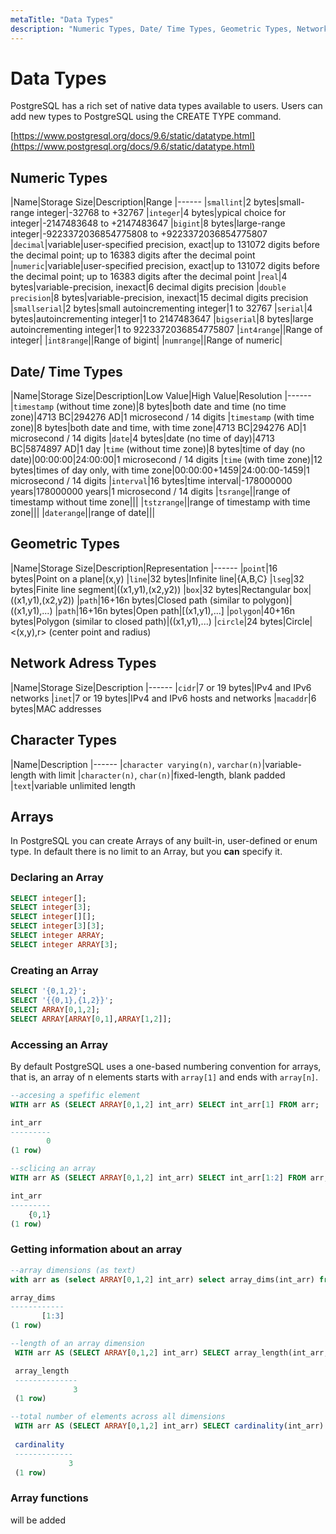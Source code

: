 ```yaml
---
metaTitle: "Data Types"
description: "Numeric Types, Date/ Time Types, Geometric Types, Network Adress Types, Character Types, Arrays"
---
```


# Data Types


PostgreSQL has a rich set of native data types available to users. Users can add new types to PostgreSQL using the CREATE TYPE command.

[https://www.postgresql.org/docs/9.6/static/datatype.html](https://www.postgresql.org/docs/9.6/static/datatype.html)



## Numeric Types


|Name|Storage  Size|Description|Range
|------
|`smallint`|2 bytes|small-range integer|-32768 to +32767
|`integer`|4 bytes|ypical choice for integer|-2147483648 to +2147483647
|`bigint`|8 bytes|large-range integer|-9223372036854775808 to +9223372036854775807
|`decimal`|variable|user-specified precision, exact|up to 131072 digits before the decimal point; up to 16383 digits after the decimal point
|`numeric`|variable|user-specified precision, exact|up to 131072 digits before the decimal point; up to 16383 digits after the decimal point
|`real`|4 bytes|variable-precision, inexact|6 decimal digits precision
|`double precision`|8 bytes|variable-precision, inexact|15 decimal digits precision
|`smallserial`|2 bytes|small autoincrementing integer|1 to 32767
|`serial`|4 bytes|autoincrementing integer|1 to 2147483647
|`bigserial`|8 bytes|large autoincrementing integer|1 to 9223372036854775807
|`int4range`||Range of integer|
|`int8range`||Range of bigint|
|`numrange`||Range of numeric|



## Date/ Time Types


|Name|Storage Size|Description|Low Value|High Value|Resolution
|------
|`timestamp` (without time zone)|8 bytes|both date and time (no time zone)|4713 BC|294276 AD|1 microsecond / 14 digits
|`timestamp` (with time zone)|8 bytes|both date and time, with time zone|4713 BC|294276 AD|1 microsecond / 14 digits
|`date`|4 bytes|date (no time of day)|4713 BC|5874897 AD|1 day
|`time` (without time zone)|8 bytes|time of day (no date)|00:00:00|24:00:00|1 microsecond / 14 digits
|`time` (with time zone)|12 bytes|times of day only, with time zone|00:00:00+1459|24:00:00-1459|1 microsecond / 14 digits
|`interval`|16 bytes|time interval|-178000000 years|178000000 years|1 microsecond / 14 digits
|`tsrange`||range of timestamp without time zone|||
|`tstzrange`||range of timestamp with time zone|||
|`daterange`||range of date|||



## Geometric Types


|Name|Storage Size|Description|Representation
|------
|`point`|16 bytes|Point on a plane|(x,y)
|`line`|32 bytes|Infinite line|{A,B,C}
|`lseg`|32 bytes|Finite line segment|((x1,y1),(x2,y2))
|`box`|32 bytes|Rectangular box|((x1,y1),(x2,y2))
|`path`|16+16n bytes|Closed path (similar to polygon)|((x1,y1),...)
|`path`|16+16n bytes|Open path|[(x1,y1),...]
|`polygon`|40+16n bytes|Polygon (similar to closed path)|((x1,y1),...)
|`circle`|24 bytes|Circle|<(x,y),r> (center point and radius)



## Network Adress Types


|Name|Storage Size|Description
|------
|`cidr`|7 or 19 bytes|IPv4 and IPv6 networks
|`inet`|7 or 19 bytes|IPv4 and IPv6 hosts and networks
|`macaddr`|6 bytes|MAC addresses



## Character Types


|Name|Description
|------
|`character varying(n)`, `varchar(n)`|variable-length with limit
|`character(n)`, `char(n)`|fixed-length, blank padded
|`text`|variable unlimited length



## Arrays


In PostgreSQL you can create Arrays of any built-in, user-defined or enum type. In default there is no limit to an Array, but you **can** specify it.

### Declaring an Array

```sql
SELECT integer[];
SELECT integer[3];
SELECT integer[][];
SELECT integer[3][3];
SELECT integer ARRAY;
SELECT integer ARRAY[3];

```

### Creating an Array

```sql
SELECT '{0,1,2}';
SELECT '{{0,1},{1,2}}';
SELECT ARRAY[0,1,2];
SELECT ARRAY[ARRAY[0,1],ARRAY[1,2]];

```

### Accessing an Array

By default PostgreSQL uses a one-based numbering convention for arrays, that is, an array of n elements starts with `array[1]` and ends with `array[n]`.

```sql
--accesing a spefific element
WITH arr AS (SELECT ARRAY[0,1,2] int_arr) SELECT int_arr[1] FROM arr;

int_arr
---------
        0
(1 row)

--sclicing an array
WITH arr AS (SELECT ARRAY[0,1,2] int_arr) SELECT int_arr[1:2] FROM arr;

int_arr
---------
    {0,1}
(1 row)

```

### Getting information about an array

```sql
--array dimensions (as text)
with arr as (select ARRAY[0,1,2] int_arr) select array_dims(int_arr) from arr;

array_dims
------------
       [1:3]
(1 row)

--length of an array dimension
 WITH arr AS (SELECT ARRAY[0,1,2] int_arr) SELECT array_length(int_arr,1) FROM arr;

 array_length
 --------------
              3
 (1 row)

--total number of elements across all dimensions
 WITH arr AS (SELECT ARRAY[0,1,2] int_arr) SELECT cardinality(int_arr) FROM arr;
 
 cardinality
 -------------
             3
 (1 row)

```

### Array functions

> 
will be added


